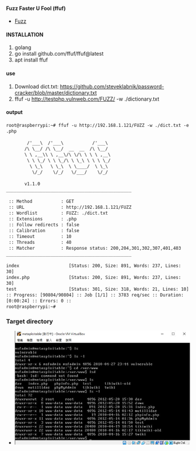 #### Fuzz Faster U Fool (ffuf)
* [Fuzz](https://blog.deurainfosec.com/how-to-find-zero-day-vulnerabilities-with-fuzz-faster-u-fool-ffuf-detailed-free-fuzzing-tool-tutorial/?fbclid=IwAR0rRDuhLo3sUxVhg9nIB3fdDxcrGwc9jS_CALc6-rQohoLDL1YAnl0gYLo)
#### INSTALLATION
1. golang
2. go install github.com/ffuf/ffuf@latest
3. apt install ffuf
#### use
1. Download dict.txt: https://github.com/steveklabnik/password-cracker/blob/master/dictionary.txt
2. 	ffuf -u http://testphp.vulnweb.com/FUZZ/ -w ./dictionary.txt
#### output
```
root@raspberrypi:~# ffuf -u http://192.168.1.121/FUZZ -w ./dict.txt -e .php

        /'___\  /'___\           /'___\       
       /\ \__/ /\ \__/  __  __  /\ \__/       
       \ \ ,__\\ \ ,__\/\ \/\ \ \ \ ,__\      
        \ \ \_/ \ \ \_/\ \ \_\ \ \ \ \_/      
         \ \_\   \ \_\  \ \____/  \ \_\       
          \/_/    \/_/   \/___/    \/_/       

       v1.1.0
________________________________________________

 :: Method           : GET
 :: URL              : http://192.168.1.121/FUZZ
 :: Wordlist         : FUZZ: ./dict.txt
 :: Extensions       : .php 
 :: Follow redirects : false
 :: Calibration      : false
 :: Timeout          : 10
 :: Threads          : 40
 :: Matcher          : Response status: 200,204,301,302,307,401,403
________________________________________________

index                   [Status: 200, Size: 891, Words: 237, Lines: 30]
index.php               [Status: 200, Size: 891, Words: 237, Lines: 30]
test                    [Status: 301, Size: 318, Words: 21, Lines: 10]
:: Progress: [90804/90804] :: Job [1/1] :: 3783 req/sec :: Duration: [0:00:24] :: Errors: 0 ::
root@raspberrypi:~# 
```
### Target directory
* ![FUZZ](https://github.com/jumbokh/Network-class/blob/main/images/FUZZ.JPG)
